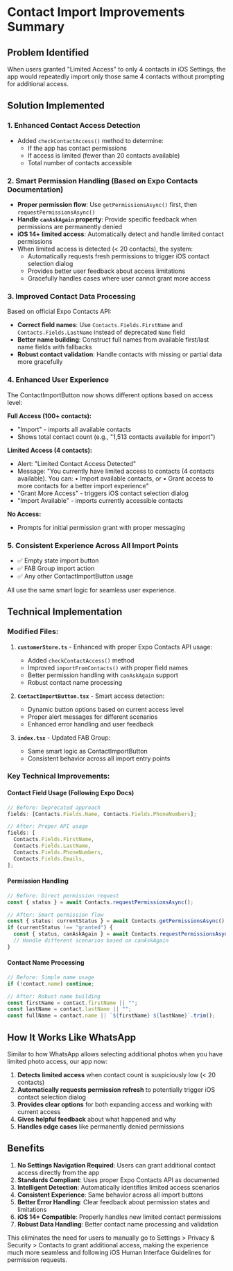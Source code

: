 # Contact Import Improvements Summary

## Problem Identified

When users granted "Limited Access" to only 4 contacts in iOS Settings, the app would repeatedly import only those same 4 contacts without prompting for additional access.

## Solution Implemented

### 1. Enhanced Contact Access Detection

- Added `checkContactAccess()` method to determine:
  - If the app has contact permissions
  - If access is limited (fewer than 20 contacts available)
  - Total number of contacts accessible

### 2. Smart Permission Handling (Based on Expo Contacts Documentation)

- **Proper permission flow**: Use `getPermissionsAsync()` first, then `requestPermissionsAsync()`
- **Handle `canAskAgain` property**: Provide specific feedback when permissions are permanently denied
- **iOS 14+ limited access**: Automatically detect and handle limited contact permissions
- When limited access is detected (< 20 contacts), the system:
  - Automatically requests fresh permissions to trigger iOS contact selection dialog
  - Provides better user feedback about access limitations
  - Gracefully handles cases where user cannot grant more access

### 3. Improved Contact Data Processing

Based on official Expo Contacts API:

- **Correct field names**: Use `Contacts.Fields.FirstName` and `Contacts.Fields.LastName` instead of deprecated `Name` field
- **Better name building**: Construct full names from available first/last name fields with fallbacks
- **Robust contact validation**: Handle contacts with missing or partial data more gracefully

### 4. Enhanced User Experience

The ContactImportButton now shows different options based on access level:

**Full Access (100+ contacts):**

- "Import" - imports all available contacts
- Shows total contact count (e.g., "1,513 contacts available for import")

**Limited Access (4 contacts):**

- Alert: "Limited Contact Access Detected"
- Message: "You currently have limited access to contacts (4 contacts available). You can: • Import available contacts, or • Grant access to more contacts for a better import experience"
- "Grant More Access" - triggers iOS contact selection dialog
- "Import Available" - imports currently accessible contacts

**No Access:**

- Prompts for initial permission grant with proper messaging

### 5. Consistent Experience Across All Import Points

- ✅ Empty state import button
- ✅ FAB Group import action
- ✅ Any other ContactImportButton usage

All use the same smart logic for seamless user experience.

## Technical Implementation

### Modified Files:

1. **`customerStore.ts`** - Enhanced with proper Expo Contacts API usage:

   - Added `checkContactAccess()` method
   - Improved `importFromContacts()` with proper field names
   - Better permission handling with `canAskAgain` support
   - Robust contact name processing

2. **`ContactImportButton.tsx`** - Smart access detection:

   - Dynamic button options based on current access level
   - Proper alert messages for different scenarios
   - Enhanced error handling and user feedback

3. **`index.tsx`** - Updated FAB Group:
   - Same smart logic as ContactImportButton
   - Consistent behavior across all import entry points

### Key Technical Improvements:

#### Contact Field Usage (Following Expo Docs)

```typescript
// Before: Deprecated approach
fields: [Contacts.Fields.Name, Contacts.Fields.PhoneNumbers];

// After: Proper API usage
fields: [
  Contacts.Fields.FirstName,
  Contacts.Fields.LastName,
  Contacts.Fields.PhoneNumbers,
  Contacts.Fields.Emails,
];
```

#### Permission Handling

```typescript
// Before: Direct permission request
const { status } = await Contacts.requestPermissionsAsync();

// After: Smart permission flow
const { status: currentStatus } = await Contacts.getPermissionsAsync();
if (currentStatus !== "granted") {
  const { status, canAskAgain } = await Contacts.requestPermissionsAsync();
  // Handle different scenarios based on canAskAgain
}
```

#### Contact Name Processing

```typescript
// Before: Simple name usage
if (!contact.name) continue;

// After: Robust name building
const firstName = contact.firstName || "";
const lastName = contact.lastName || "";
const fullName = contact.name || `${firstName} ${lastName}`.trim();
```

## How It Works Like WhatsApp

Similar to how WhatsApp allows selecting additional photos when you have limited photo access, our app now:

1. **Detects limited access** when contact count is suspiciously low (< 20 contacts)
2. **Automatically requests permission refresh** to potentially trigger iOS contact selection dialog
3. **Provides clear options** for both expanding access and working with current access
4. **Gives helpful feedback** about what happened and why
5. **Handles edge cases** like permanently denied permissions

## Benefits

1. **No Settings Navigation Required**: Users can grant additional contact access directly from the app
2. **Standards Compliant**: Uses proper Expo Contacts API as documented
3. **Intelligent Detection**: Automatically identifies limited access scenarios
4. **Consistent Experience**: Same behavior across all import buttons
5. **Better Error Handling**: Clear feedback about permission states and limitations
6. **iOS 14+ Compatible**: Properly handles new limited contact permissions
7. **Robust Data Handling**: Better contact name processing and validation

This eliminates the need for users to manually go to Settings > Privacy & Security > Contacts to grant additional access, making the experience much more seamless and following iOS Human Interface Guidelines for permission requests.
